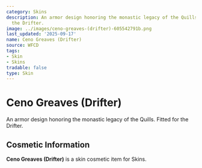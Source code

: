 ```yaml
---
category: Skins
description: An armor design honoring the monastic legacy of the Quills. Fitted for
  the Drifter.
image: ../images/ceno-greaves-(drifter)-605542791b.png
last_updated: '2025-09-17'
name: Ceno Greaves (Drifter)
source: WFCD
tags:
- Skin
- Skins
tradable: false
type: Skin
---
```


# Ceno Greaves (Drifter)

An armor design honoring the monastic legacy of the Quills. Fitted for the Drifter.

## Cosmetic Information

**Ceno Greaves (Drifter)** is a skin cosmetic item for Skins.

